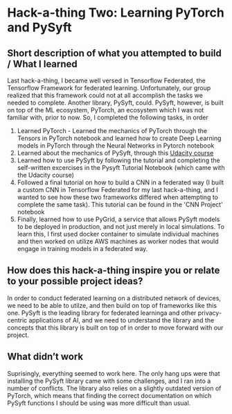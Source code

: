 # Hack-a-thing Two: Learning PyTorch and PySyft

## Short description of what you attempted to build / What I learned
Last hack-a-thing, I became well versed in Tensorflow Federated, the Tensorflow Framework for federated learning. Unfortunately, our group realized that this framework could not at all accomplish the tasks we needed to complete. Another library, PySyft, could. PySyft, however, is built on top of the ML ecosystem, PyTorch, an ecosystem which I was not familiar with, prior to now. So, I completed the following tasks, in order

1. Learned PyTorch - Learned the mechanics of PyTorch through the Tensors in PyTorch notebook and learned how to create Deep Learning models in PyTorch through the Neural Networks in Pytorch notebook
2. Learned about the mechanics of PySyft, through this [Udacity course](https://www.udacity.com/course/secure-and-private-ai--ud185)
3. Learned how to use PySyft by following the tutorial and completing the self-written excercises in the Pysyft Tutorial Notebook (which came with the Udacity course)
4. Followed a final tutorial on how to build a CNN in a federated way (I built a custom CNN in Tensorflow Federated for my last hack-a-thing, and I wanted to see how these two frameworks differed when attempting to complete the same task). This tutorial can be found in the 'CNN Project' notebook
5. Finally, learned how to use PyGrid, a service that allows PySyft models to be deployed in production, and not just merely in local simulations. To learn this, I first used docker container to simulate individual machines and then worked on utilize AWS machines as worker nodes that would engage in training models in a federated way.

## How does this hack-a-thing inspire you or relate to your possible project ideas?
In order to conduct federated learning on a distributed network of devices, we need to be able to utilze, and then build on top of frameworks like this one. PySyft is the leading library for federated learninga and other privacy-centric applications of AI, and we need to understand the library and the concepts that this library is built on top of in order to move forward with our project.

## What didn’t work
Suprisingly, everything seemed to work here. The only hang ups were that installing the PySyft library came with some challenges, and I ran into a number of conflicts. The library also relies on a slightly outdated version of PyTorch, which means that finding the correct documentation on which PySyft functions I should be using was more difficult than usual.